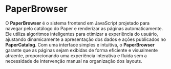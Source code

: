 # PaperBrowser

O **PaperBrowser** é o sistema frontend em JavaScript projetado para navegar pelo catálogo do Paper e renderizar as páginas automaticamente. Ele utiliza algoritmos inteligentes para otimizar a experiência do usuário, ajustando dinamicamente a apresentação dos dados e ações publicados no **PaperCatalog**. Com uma interface simples e intuitiva, o **PaperBrowser** garante que as páginas sejam exibidas de forma eficiente e visualmente atraente, proporcionando uma experiência interativa e fluida sem a necessidade de intervenção manual na organização dos layouts.
